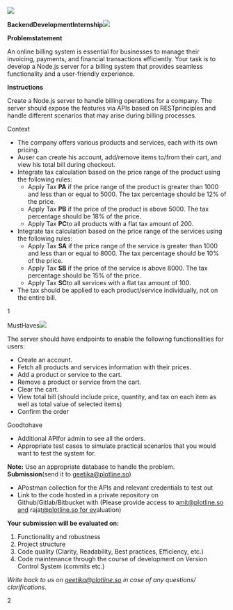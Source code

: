 ﻿![](Aspose.Words.f43e303c-a6e5-42ef-8541-8972a96fe291.001.png)

**BackendDevelopmentInternship![](Aspose.Words.f43e303c-a6e5-42ef-8541-8972a96fe291.002.png)**

**Problemstatement**

An online billing system is essential for businesses to manage their invoicing, payments, and financial transactions efficiently. Your task is to develop a Node.js server for a billing system that provides seamless functionality and a user-friendly experience.

**Instructions**

Create a Node.js server to handle billing operations for a company. The server should expose the features via APIs based on RESTprinciples and handle different scenarios that may arise during billing processes.

Context

- The company offers various products and services, each with its own pricing.
- Auser can create his account, add/remove items to/from their cart, and view his total bill during checkout.
- Integrate tax calculation based on the price range of the product using the following rules:
  - Apply Tax **PA** if the price range of the product is greater than 1000 and less than or equal to 5000. The tax percentage should be 12% of the price.
  - Apply Tax **PB** if the price of the product is above 5000. The tax percentage should be 18% of the price.
  - Apply Tax **PC**to all products with a flat tax amount of 200.
- Integrate tax calculation based on the price range of the services using the following rules:
  - Apply Tax **SA** if the price range of the service is greater than 1000 and less than or equal to 8000. The tax percentage should be 10% of the price.
  - Apply Tax **SB** if the price of the service is above 8000. The tax percentage should be 15% of the price.
  - Apply Tax **SC**to all services with a flat tax amount of 100.
- The tax should be applied to each product/service individually, not on the entire bill.

1

MustHaves![](Aspose.Words.f43e303c-a6e5-42ef-8541-8972a96fe291.003.png)

The server should have endpoints to enable the following functionalities for users:

- Create an account.
- Fetch all products and services information with their prices.
- Add a product or service to the cart.
- Remove a product or service from the cart.
- Clear the cart.
- View total bill (should include price, quantity, and tax on each item as well as total value of selected items)
- Confirm the order

Goodtohave

- Additional APIfor admin to see all the orders.
- Appropriate test cases to simulate practical scenarios that you would want to test the system for.

**Note:** Use an appropriate database to handle the problem. **Submission**(send it to geetika@plotline.so)

- APostman collection for the APIs and relevant credentials to test out
- Link to the code hosted in a private repository on Github/Gitlab/Bitbucket with (Please provide access to a[mit@plotline.so and](mailto:amit@plotline.so) raja[t@plotline.so for ev](mailto:rajat@plotline.so)aluation)

**Your submission will be evaluated on:**

1. Functionality and robustness
1. Project structure
1. Code quality (Clarity, Readability, Best practices, Efficiency, etc.)
1. Code maintenance through the course of development on Version Control System (commits etc.)

*Write back to us on geetika@plotline.so in case of any questions/ clarifications.*

2
